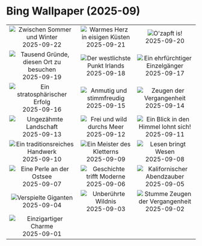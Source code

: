 # Bing Wallpaper (2025-09)

|  |  |  |
|:---:|:---:|:---:|
| ![](https://www.bing.com/th?id=OHR.AspenEquinox_DE-DE0417309231_400x240.jpg "Zwischen Sommer und Winter") 2025-09-22 | ![](https://www.bing.com/th?id=OHR.IceOtters_DE-DE0331090947_400x240.jpg "Warmes Herz in eisigen Küsten") 2025-09-21 | ![](https://www.bing.com/th?id=OHR.OktoberfestHackerFestzelt_DE-DE2583035265_400x240.jpg "O'zapft is!") 2025-09-20 |
| ![](https://www.bing.com/th?id=OHR.ThousandIslands_DE-DE0677147681_400x240.jpg "Tausend Gründe, diesen Ort zu besuchen") 2025-09-19 | ![](https://www.bing.com/th?id=OHR.DunquinIreland_DE-DE4797885512_400x240.jpg "Der westlichste Punkt Irlands") 2025-09-18 | ![](https://www.bing.com/th?id=OHR.YoungMoose_DE-DE0761999333_400x240.jpg "Ein ehrfürchtiger Einzelgänger") 2025-09-17 |
| ![](https://www.bing.com/th?id=OHR.OzoneEarth_DE-DE2800551844_400x240.jpg "Ein stratosphärischer Erfolg") 2025-09-16 | ![](https://www.bing.com/th?id=OHR.Echasse_DE-DE5356832083_400x240.jpg "Anmutig und stimmfreudig") 2025-09-15 | ![](https://www.bing.com/th?id=OHR.GeraOrangerie_DE-DE0955611584_400x240.jpg "Zeugen der Vergangenheit") 2025-09-14 |
| ![](https://www.bing.com/th?id=OHR.PointReyesSeashore_DE-DE5164774211_400x240.jpg "Ungezähmte Landschaft") 2025-09-13 | ![](https://www.bing.com/th?id=OHR.SpinnerDolphins_DE-DE4891196756_400x240.jpg "Frei und wild durchs Meer") 2025-09-12 | ![](https://www.bing.com/th?id=OHR.ExtremaduraJamon_DE-DE4354679644_400x240.jpg "Ein Blick in den Himmel lohnt sich!") 2025-09-11 |
| ![](https://www.bing.com/th?id=OHR.YorkshireHay_DE-DE6716022558_400x240.jpg "Ein traditionsreiches Handwerk") 2025-09-10 | ![](https://www.bing.com/th?id=OHR.SwissSquirrel_DE-DE3902212654_400x240.jpg "Ein Meister des Kletterns") 2025-09-09 | ![](https://www.bing.com/th?id=OHR.OrchardLibrary_DE-DE1336292524_400x240.jpg "Lesen bringt Wesen") 2025-09-08 |
| ![](https://www.bing.com/th?id=OHR.BlueGdansk_DE-DE2028955580_400x240.jpg "Eine Perle an der Ostsee") 2025-09-07 | ![](https://www.bing.com/th?id=OHR.FrankfurtAlteBruecke_DE-DE0460546178_400x240.jpg "Geschichte trifft Moderne") 2025-09-06 | ![](https://www.bing.com/th?id=OHR.SunsetPier_DE-DE1211328081_400x240.jpg "Kalifornischer Abendzauber") 2025-09-05 |
| ![](https://www.bing.com/th?id=OHR.WrestlingBears_DE-DE4535845239_400x240.jpg "Verspielte Giganten") 2025-09-04 | ![](https://www.bing.com/th?id=OHR.MinnesotaWaters_DE-DE6807349928_400x240.jpg "Unberührte Wildnis") 2025-09-03 | ![](https://www.bing.com/th?id=OHR.DeadvleiTrees_DE-DE6613331232_400x240.jpg "Stumme Zeugen der Vergangenheit") 2025-09-02 |
| ![](https://www.bing.com/th?id=OHR.TrulliHouses_DE-DE2753356790_400x240.jpg "Einzigartiger Charme") 2025-09-01 |  |  |
